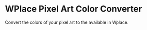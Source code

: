 <h1>WPlace Pixel Art Color Converter</h1>
<div>
  Convert the colors of your pixel art to the available in Wplace.
</div>
